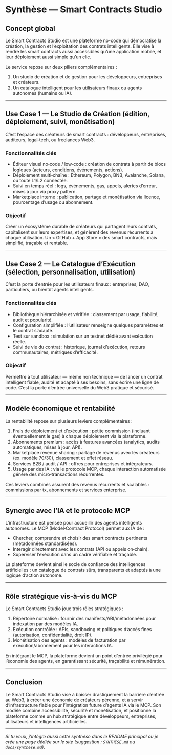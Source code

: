# Synthèse — Smart Contracts Studio

## Concept global

Le Smart Contracts Studio est une plateforme no-code qui démocratise la création, la gestion et l’exploitation des contrats intelligents. Elle vise à rendre les smart contracts aussi accessibles qu’une application mobile, et leur déploiement aussi simple qu’un clic.

Le service repose sur deux piliers complémentaires :

1. Un studio de création et de gestion pour les développeurs, entreprises et créateurs.
2. Un catalogue intelligent pour les utilisateurs finaux ou agents autonomes (humains ou IA).

---

## Use Case 1 — Le Studio de Création (édition, déploiement, suivi, monétisation)

C’est l’espace des créateurs de smart contracts : développeurs, entreprises, auditeurs, legal‑tech, ou freelances Web3.

### Fonctionnalités clés

- Éditeur visuel no‑code / low‑code : création de contrats à partir de blocs logiques (acteurs, conditions, événements, actions).
- Déploiement multi‑chaîne : Ethereum, Polygon, BNB, Avalanche, Solana, ou toute L1/L2 connectée.
- Suivi en temps réel : logs, événements, gas, appels, alertes d’erreur, mises à jour via proxy pattern.
- Marketplace interne : publication, partage et monétisation via licence, pourcentage d’usage ou abonnement.

### Objectif

Créer un écosystème durable de créateurs qui partagent leurs contrats, capitalisent sur leurs expertises, et génèrent des revenus récurrents à chaque utilisation. Un « GitHub + App Store » des smart contracts, mais simplifié, traçable et rentable.

---

## Use Case 2 — Le Catalogue d’Exécution (sélection, personnalisation, utilisation)

C’est la porte d’entrée pour les utilisateurs finaux : entreprises, DAO, particuliers, ou bientôt agents intelligents.

### Fonctionnalités clés

- Bibliothèque hiérarchisée et vérifiée : classement par usage, fiabilité, audit et popularité.
- Configuration simplifiée : l’utilisateur renseigne quelques paramètres et le contrat s’adapte.
- Test sur sandbox : simulation sur un testnet dédié avant exécution réelle.
- Suivi de vie du contrat : historique, journal d’exécution, retours communautaires, métriques d’efficacité.

### Objectif

Permettre à tout utilisateur — même non technique — de lancer un contrat intelligent fiable, audité et adapté à ses besoins, sans écrire une ligne de code. C’est la porte d’entrée universelle du Web3 pratique et sécurisé.

---

## Modèle économique et rentabilité

La rentabilité repose sur plusieurs leviers complémentaires :

1. Frais de déploiement et d’exécution : petite commission (incluant éventuellement le gas) à chaque déploiement via la plateforme.
2. Abonnements premium : accès à features avancées (analytics, audits automatiques, mises à jour, API).
3. Marketplace revenue sharing : partage de revenus avec les créateurs (ex. modèle 70/30), classement et effet réseau.
4. Services B2B / audit / API : offres pour entreprises et intégrateurs.
5. Usage par des IA : via le protocole MCP, chaque interaction automatisée génère des micro‑transactions récurrentes.

Ces leviers combinés assurent des revenus récurrents et scalables : commissions par tx, abonnements et services enterprise.

---

## Synergie avec l’IA et le protocole MCP

L’infrastructure est pensée pour accueillir des agents intelligents autonomes. Le MCP (Model‑Contract Protocol) permet aux IA de :

- Chercher, comprendre et choisir des smart contracts pertinents (métadonnées standardisées).
- Interagir directement avec les contrats (API ou appels on‑chain).
- Superviser l’exécution dans un cadre vérifiable et traçable.

La plateforme devient ainsi le socle de confiance des intelligences artificielles : un catalogue de contrats sûrs, transparents et adaptés à une logique d’action autonome.

---

## Rôle stratégique vis‑à‑vis du MCP

Le Smart Contracts Studio joue trois rôles stratégiques :

1. Répertoire normalisé : fournir des manifests/ABI/métadonnées pour indexation par des modèles IA.
2. Exécution contrôlée : APIs, sandboxing et politiques d’accès fines (autorisation, confidentialité, droit IP).
3. Monétisation des agents : modèles de facturation par exécution/abonnement pour les interactions IA.

En intégrant le MCP, la plateforme devient un point d’entrée privilégié pour l’économie des agents, en garantissant sécurité, traçabilité et rémunération.

---

## Conclusion

Le Smart Contracts Studio vise à baisser drastiquement la barrière d’entrée au Web3, à créer une économie de créateurs pérenne, et à servir d’infrastructure fiable pour l’intégration future d’agents IA via le MCP. Son modèle combine accessibilité, sécurité et monétisation, et positionne la plateforme comme un hub stratégique entre développeurs, entreprises, utilisateurs et intelligences artificielles.

---

*Si tu veux, j’intègre aussi cette synthèse dans le README principal ou je crée une page dédiée sur le site (suggestion : `SYNTHESE.md` ou `docs/synthese.md`).*
